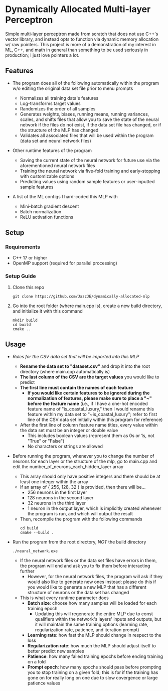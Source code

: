 # Dynamically Allocated Multi-layer Perceptron

Simple multi-layer perceptron made from scratch that does not use C++'s vector library, and instead opts to function via dynamic memory allocation w/ raw pointers. This project is more of a demonstration of my interest in ML, C++, and math in general than something to be used seriously in production; I just love pointers a lot.

## Features

* The program does all of the following automatically within the program w/o editing the original data set file prior to menu prompts
    - Normalizes all training data's features
    - Log-transforms target values
    - Randomizes the order of all samples
    - Generates weights, biases, running means, running variances, scales, and shifts files that allow you to save the state of the neural network if the files do not exist, if the data set file has changed, or if the structure of the MLP has changed
    - Validates all associated files that will be used within the program (data set and neural network files)

* Other runtime features of the program
    - Saving the current state of the neural network for future use via the aforementioned neural network files
    - Training the neural network via five-fold training and early-stopping with customizable options
    - Predicting values using random sample features or user-inputted sample features

* A list of the ML configs I hard-coded this MLP with
    - Mini-batch gradient descent
    - Batch normalization
    - ReLU activation functions

## Setup

### Requirements

- C++ 17 or higher
- OpenMP support (required for parallel processing)

### Setup Guide

1. Clone this repo
    ```
    git clone https://github.com/JazzJE/dynamically-allocated-mlp
    ```
2. Go into the root folder (where main.cpp is), create a new build directory, and initialize it with this command
    ```
    mkdir build
    cd build
    cmake ..
    ```

## Usage

* _Rules for the CSV data set that will be imported into this MLP_
    - **Rename the data set to "dataset.csv"** and drop it into the root directory (where main.cpp automatically is)
    - **The last column of the CSV are the target values** you would like to predict
    - **The first line must contain the names of each feature**
        - **If you would like certain features to be ignored during the normalization of features, please make sure to place a "\~" before the feature name** (i.e., if I have a one-hot encoded feature name of "is_coastal_luxury," then I would rename this feature within my data set to "\~is_coastal_luxury"; refer to first line of the CSV data set initially within this program for reference)
    - After the first line of column feature name titles, every value within the data set must be an integer or double value
        - This includes boolean values (represent them as 0s or 1s, not "True" or "False")
        - No characters or strings are allowed
 
* Before running the program, whenever you to change the number of neurons for each layer or the structure of the mlp, go to main.cpp and edit the number_of_neurons_each_hidden_layer array
    - This array should only have positive integers and there should be at least one integer within the array
    - If an array of { 256, 128, 32 } is provided, then there will be...
        - 256 neurons in the first layer
        - 128 neurons in the second layer
        - 32 neurons in the third layer
        - 1 neuron in the output layer, which is implicitly created whenever the program is run, and which will output the result
    - Then, recompile the program with the following commands
        ```
        cd build
        cmake --build .
        ```

* Run the program from the root directory, _NOT_ the build directory
    ```
    ./neural_network.exe
    ```
    - If the neural network files or the data set files have errors in them, the program will end and ask you to fix them before interacting further
        - However, for the neural network files, the program will ask if they would also like to generate new ones instead; please do this if you would like to generate a new MLP that has a different structure of neurons or the data set has changed
    - This is what every runtime parameter does
        - **Batch size**: choose how many samples will be loaded for each training epoch
            - Updating this will regenerate the entire MLP due to const qualifiers within the network's layers' inputs and outputs, but it will maintain the same training options (learning rate, regularization rate, patience, and iteration prompt)
        - **Learning rate**: how fast the MLP should change in respect to the loss
        - **Regularization rate**: how much the MLP should adjust itself to better predict new samples
        - **Patience**: how many failed training epochs before ending training on a fold 
        - **Prompt epoch**: how many epochs should pass before prompting you to stop training on a given fold; this is for if the training has gone on for really long on one due to slow covergence or large patience values
